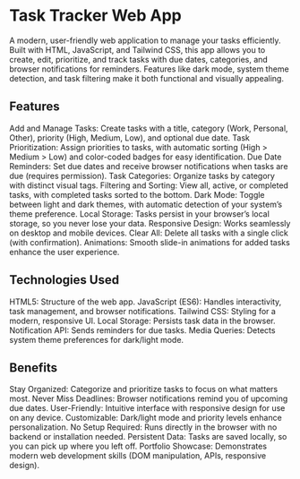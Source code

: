 # **Task Tracker Web App**

A modern, user-friendly web application to manage your tasks efficiently. Built with HTML, JavaScript, and Tailwind CSS, this app allows you to create, edit, prioritize, 
and track tasks with due dates, categories, and browser notifications for reminders. Features like dark mode, system theme detection, and task filtering make it both functional and visually appealing.

## **Features**

Add and Manage Tasks: Create tasks with a title, category (Work, Personal, Other), priority (High, Medium, Low), and optional due date.
Task Prioritization: Assign priorities to tasks, with automatic sorting (High > Medium > Low) and color-coded badges for easy identification.
Due Date Reminders: Set due dates and receive browser notifications when tasks are due (requires permission).
Task Categories: Organize tasks by category with distinct visual tags.
Filtering and Sorting: View all, active, or completed tasks, with completed tasks sorted to the bottom.
Dark Mode: Toggle between light and dark themes, with automatic detection of your system’s theme preference.
Local Storage: Tasks persist in your browser’s local storage, so you never lose your data.
Responsive Design: Works seamlessly on desktop and mobile devices.
Clear All: Delete all tasks with a single click (with confirmation).
Animations: Smooth slide-in animations for added tasks enhance the user experience.

## **Technologies Used**

HTML5: Structure of the web app.
JavaScript (ES6): Handles interactivity, task management, and browser notifications.
Tailwind CSS: Styling for a modern, responsive UI.
Local Storage: Persists task data in the browser.
Notification API: Sends reminders for due tasks.
Media Queries: Detects system theme preferences for dark/light mode.


## **Benefits**

Stay Organized: Categorize and prioritize tasks to focus on what matters most.
Never Miss Deadlines: Browser notifications remind you of upcoming due dates.
User-Friendly: Intuitive interface with responsive design for use on any device.
Customizable: Dark/light mode and priority levels enhance personalization.
No Setup Required: Runs directly in the browser with no backend or installation needed.
Persistent Data: Tasks are saved locally, so you can pick up where you left off.
Portfolio Showcase: Demonstrates modern web development skills (DOM manipulation, APIs, responsive design).
